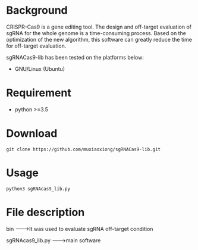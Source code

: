 
# Background
CRISPR-Cas9 is a gene editing tool. The design and off-target evaluation of sgRNA for the whole genome is a time-consuming process. Based on the optimization of the new algorithm, this software can greatly reduce the time for off-target evaluation.

sgRNACas9-lib has been tested on the platforms below:

- GNU/Linux (Ubuntu)
# Requirement
- python >=3.5

# Download
```
git clone https://github.com/muxiaoxiong/sgRNACas9-lib.git
```
# Usage
```
python3 sgRNAcas9_lib.py
```
# File description
bin --->It was used to evaluate sgRNA off-target condition

sgRNAcas9_lib.py --->main software


